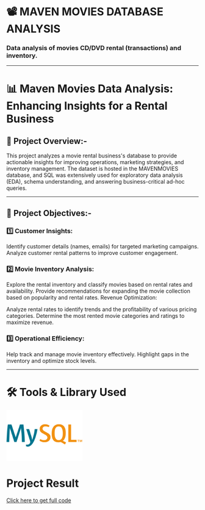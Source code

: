 # 📽️ MAVEN MOVIES DATABASE ANALYSIS


### Data analysis of movies CD/DVD rental (transactions) and inventory.

---
# 📊 Maven Movies Data Analysis: Enhancing Insights for a Rental Business

## 🔎 Project Overview:-
This project analyzes a movie rental business's database to provide actionable insights for improving operations, marketing strategies, and inventory management. The dataset is hosted in the MAVENMOVIES database, and SQL was extensively used for exploratory data analysis (EDA), schema understanding, and answering business-critical ad-hoc queries.

---

## 📌 Project Objectives:-

 ### 1️⃣ Customer Insights:

Identify customer details (names, emails) for targeted marketing campaigns.
Analyze customer rental patterns to improve customer engagement.

 ### 2️⃣ Movie Inventory Analysis:

Explore the rental inventory and classify movies based on rental rates and availability.
Provide recommendations for expanding the movie collection based on popularity and rental rates.
Revenue Optimization:

Analyze rental rates to identify trends and the profitability of various pricing categories.
Determine the most rented movie categories and ratings to maximize revenue.

 ### 3️⃣ Operational Efficiency:

Help track and manage movie inventory effectively.
Highlight gaps in the inventory and optimize stock levels.

---
# 🛠️ Tools & Library Used
<img src="https://github.com/Rahulswamy3005/Maven-Movies-Analysis/blob/378e325a1ab0b2268086cb9fba3d60784b871215/product-vendors-mysql.png" alt="Images/TOOL.jpeg" width="200"/> &nbsp;

# Project Result

[Click here to get full code](https://github.com/Rahulswamy3005/Maven-Movies-Analysis/blob/main/Movies%20Analysis%20And%20Codes.sql)


